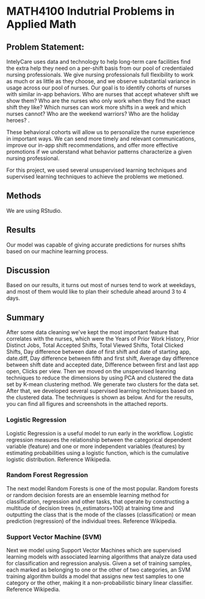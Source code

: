 # MATH4100 Indutrial Problems in Applied Math

## Problem Statement:

IntelyCare uses data and technology to help long-term care facilities find the extra help they need on a per-shift basis from our pool of credentialed nursing professionals. We give nursing professionals full flexibility to work as much or as little as they choose, and we observe substantial variance in usage across our pool of nurses. Our goal is to identify cohorts of nurses with similar in-app behaviors. Who are nurses that accept whatever shift we show them? Who are the nurses who only work when they find the exact shift they like? Which nurses can work more shifts in a week and which nurses cannot? Who are the weekend warriors? Who are the holiday heroes? . 

These behavioral cohorts will allow us to personalize the nurse experience in important ways. We can send more timely and relevant communications, improve our in-app shift recommendations, and offer more effective promotions if we understand what behavior patterns characterize a given nursing professional. 

For this project, we used several unsupervised learning techniques and supervised learning techniques to achieve the problems we metioned. 

## Methods
We are using RStudio. 

## Results
Our model was capable of giving accurate predictions for nurses shifts based on our machine learning process.

## Discussion
Based on our results, it turns out most of nurses tend to work at weekdays, and most of them would like to plan their schedule ahead around 3 to 4 days. 

## Summary
After some data cleaning we've kept the most important feature that correlates with the nurses, 
which were the Years of Prior Work History, Prior Distinct Jobs, Total Accepted Shifts, Total Viewed Shifts, Total Clicked Shifts, Day difference between date of first shift and date of starting app, date.diff, Day difference between fifth and first shift, Average day difference between shift date and accepted date, Difference between first and last app open, Clicks per view.
Then we moved on the unspervised leanring techniques to reduce the dimensions by using PCA and clustered the data set by K-mean clustering method. We generate two clusters for the data set. After that, we developed several supervised learning techniques based on the clustered data. The techniques is shown as below. And for the results, you can find all figures and screenshots in the attached reports.

### Logistic Regression
Logistic Regression is a useful model to run early in the workflow. Logistic regression measures the relationship between the categorical dependent variable (feature) and one or more independent variables (features) by estimating probabilities using a logistic function, which is the cumulative logistic distribution. Reference Wikipedia.

### Random Forest Regression
The next model Random Forests is one of the most popular. Random forests or random decision forests are an ensemble learning method for classification, regression and other tasks, that operate by constructing a multitude of decision trees (n_estimators=100) at training time and outputting the class that is the mode of the classes (classification) or mean prediction (regression) of the individual trees. Reference Wikipedia.

### Support Vector Machine (SVM)
Next we model using Support Vector Machines which are supervised learning models with associated learning algorithms that analyze data used for classification and regression analysis. Given a set of training samples, each marked as belonging to one or the other of two categories, an SVM training algorithm builds a model that assigns new test samples to one category or the other, making it a non-probabilistic binary linear classifier. Reference Wikipedia.
